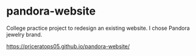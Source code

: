 # pandora-website
College practice project to redesign an existing website. I chose Pandora jewelry brand.

https://priceratops05.github.io/pandora-website/
